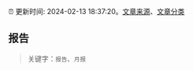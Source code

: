:alarm_clock: 更新时间: 2024-02-13 18:37:20。[文章来源](/README.md)、[文章分类](/TAGS.md)

## 报告


> 关键字：`报告`、`月报`



